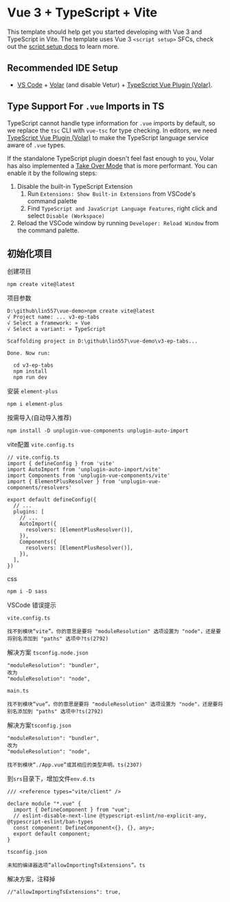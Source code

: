 # Vue 3 + TypeScript + Vite

This template should help get you started developing with Vue 3 and TypeScript in Vite. The template uses Vue 3 `<script setup>` SFCs, check out the [script setup docs](https://v3.vuejs.org/api/sfc-script-setup.html#sfc-script-setup) to learn more.

## Recommended IDE Setup

- [VS Code](https://code.visualstudio.com/) + [Volar](https://marketplace.visualstudio.com/items?itemName=Vue.volar) (and disable Vetur) + [TypeScript Vue Plugin (Volar)](https://marketplace.visualstudio.com/items?itemName=Vue.vscode-typescript-vue-plugin).

## Type Support For `.vue` Imports in TS

TypeScript cannot handle type information for `.vue` imports by default, so we replace the `tsc` CLI with `vue-tsc` for type checking. In editors, we need [TypeScript Vue Plugin (Volar)](https://marketplace.visualstudio.com/items?itemName=Vue.vscode-typescript-vue-plugin) to make the TypeScript language service aware of `.vue` types.

If the standalone TypeScript plugin doesn't feel fast enough to you, Volar has also implemented a [Take Over Mode](https://github.com/johnsoncodehk/volar/discussions/471#discussioncomment-1361669) that is more performant. You can enable it by the following steps:

1. Disable the built-in TypeScript Extension
   1. Run `Extensions: Show Built-in Extensions` from VSCode's command palette
   2. Find `TypeScript and JavaScript Language Features`, right click and select `Disable (Workspace)`
2. Reload the VSCode window by running `Developer: Reload Window` from the command palette.





## 初始化项目

创建项目

```
npm create vite@latest
```

项目参数
```
D:\github\lin557\vue-demo>npm create vite@latest
√ Project name: ... v3-ep-tabs
√ Select a framework: » Vue
√ Select a variant: » TypeScript

Scaffolding project in D:\github\lin557\vue-demo\v3-ep-tabs...

Done. Now run:

  cd v3-ep-tabs
  npm install
  npm run dev
```

安装 `element-plus`

```
npm i element-plus
```

按需导入(自动导入推荐)

```
npm install -D unplugin-vue-components unplugin-auto-import
```

vite配置 `vite.config.ts`

```
// vite.config.ts
import { defineConfig } from 'vite'
import AutoImport from 'unplugin-auto-import/vite'
import Components from 'unplugin-vue-components/vite'
import { ElementPlusResolver } from 'unplugin-vue-components/resolvers'

export default defineConfig({
  // ...
  plugins: [
    // ...
    AutoImport({
      resolvers: [ElementPlusResolver()],
    }),
    Components({
      resolvers: [ElementPlusResolver()],
    }),
  ],
})
```

css

```
npm i -D sass 
```



VSCode 错误提示

`vite.config.ts`

```
找不到模块“vite”。你的意思是要将 "moduleResolution" 选项设置为 "node"，还是要将别名添加到 "paths" 选项中?ts(2792)
```

解决方案 `tsconfig.node.json`

```
"moduleResolution": "bundler",
改为
"moduleResolution": "node",
```



`main.ts`

```
找不到模块“vue”。你的意思是要将 "moduleResolution" 选项设置为 "node"，还是要将别名添加到 "paths" 选项中?ts(2792)
```

解决方案`tsconfig.json`

```
"moduleResolution": "bundler",
改为
"moduleResolution": "node",
```

```
找不到模块“./App.vue”或其相应的类型声明。ts(2307)
```

到`srs`目录下，增加文件`env.d.ts`

```
/// <reference types="vite/client" />

declare module "*.vue" {
  import { DefineComponent } from "vue";
  // eslint-disable-next-line @typescript-eslint/no-explicit-any, @typescript-eslint/ban-types
  const component: DefineComponent<{}, {}, any>;
  export default component;
}
```



`tsconfig.json`

```
未知的编译器选项“allowImportingTsExtensions”。ts
```

解决方案，注释掉
```
//"allowImportingTsExtensions": true,
```

